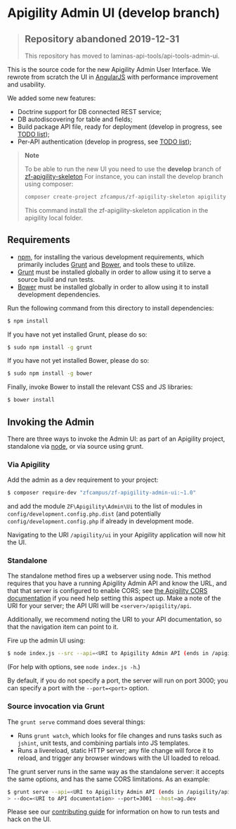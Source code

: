 Apigility Admin UI (develop branch)
===================================

> ## Repository abandoned 2019-12-31
>
> This repository has moved to laminas-api-tools/api-tools-admin-ui.

This is the source code for the new Apigility Admin User Interface.
We rewrote from scratch the UI in [AngularJS](https://angularjs.org/) with performance improvement and usability.

We added some new features:

- Doctrine support for DB connected REST service;
- DB autodiscovering for table and fields;
- Build package API file, ready for deployment (develop in progress, see [TODO list](TODO.md));
- Per-API authentication (develop in progress, see [TODO list](TODO.md));

> **Note**
>
> To be able to run the new UI you need to use the **develop** branch of [zf-apigility-skeleton](https://github.com/zfcampus/zf-apigility-skeleton)
> For instance, you can install the develop branch using composer:
>
> ```sh
> composer create-project zfcampus/zf-apigility-skeleton apigility dev-develop
> ```
>
> This command install the zf-apigility-skeleton application in the apigility local folder. 


Requirements
------------

- [npm](https://npmjs.org/), for installing the various development
  requirements, which primarily includes [Grunt](http://gruntjs.com) and
  [Bower](http://bower.io/), and tools these to utilize.
- [Grunt](http://gruntjs.com/) must be installed globally in order to allow using
  it to serve a source build and run tests.
- [Bower](http://bower.io/) must be installed globally in order to allow using
  it to install development dependencies.

Run the following command from this directory to install dependencies:

```bash
$ npm install
```

If you have not yet installed Grunt, please do so:

```bash
$ sudo npm install -g grunt
```

If you have not yet installed Bower, please do so:

```bash
$ sudo npm install -g bower
```

Finally, invoke Bower to install the relevant CSS and JS libraries:

```bash
$ bower install
```

Invoking the Admin
------------------

There are three ways to invoke the Admin UI: as part of an Apigility project,
standalone via [node](https://nodejs.org), or via source using grunt.

### Via Apigility

Add the admin as a dev requirement to your project:

```bash
$ composer require-dev "zfcampus/zf-apigility-admin-ui:~1.0"
```

and add the module `ZF\Apigility\Admin\Ui` to the list of modules in
`config/development.config.php.dist` (and potentially
`config/development.config.php` if already in development mode.

Navigating to the URI `/apigility/ui` in your Apigility application will now hit the UI.

### Standalone

The standalone method fires up a webserver using node. This method requires that
you have a running Apigility Admin API and know the URL, and that that server is
configured to enable CORS; see [the Apigility CORS
documentation](https://apigility.org/documentation/recipes/allowing-request-from-other-domains)
if you need help setting this aspect up. Make a note of the URI for your server;
the API URI will be `<server>/apigility/api`.

Additionally, we recommend noting the URI to your API documentation, so that the
navigation item can point to it.

Fire up the admin UI using:

```bash
$ node index.js --src --api=<URI to Apigility Admin API (ends in /apigility/api)>
```

(For help with options, see `node index.js -h`.)

By default, if you do not specify a port, the server will run on port 3000; you
can specify a port with the `--port=<port>` option.

### Source invocation via Grunt

The `grunt serve` command does several things:

- Runs `grunt watch`, which looks for file changes and runs tasks such as
  `jshint`, unit tests, and combining partials into JS templates.
- Runs a livereload, static HTTP server; any file change will force it to
  reload, and trigger any browser windows with the UI loaded to reload.

The grunt server runs in the same way as the standalone server: it accepts the
same options, and has the same CORS limitations. As an example:

```bash
$ grunt serve --api=<URI to Apigility Admin API (ends in /apigility/api)> \
> --doc=<URI to API documentation> --port=3001 --host=ag.dev
```

Please see our [contributing guide](CONTRIBUTING.md) for information on how to
run tests and hack on the UI.